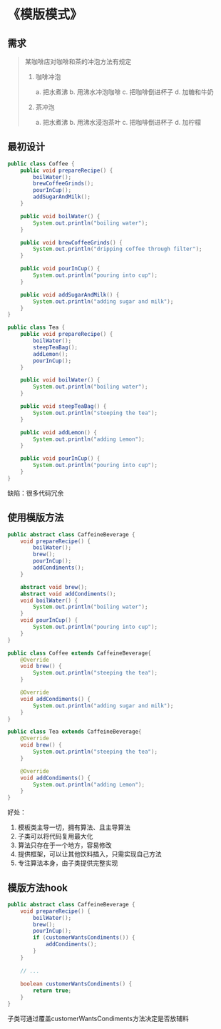 # 《模版模式》

## 需求
> 某咖啡店对咖啡和茶的冲泡方法有规定
> 1. 咖啡冲泡
> 
>    a. 把水煮沸
>    b. 用沸水冲泡咖啡
>    c. 把咖啡倒进杯子
>    d. 加糖和牛奶
>
> 2. 茶冲泡
>
>    a. 把水煮沸
>    b. 用沸水浸泡茶叶
>    c. 把咖啡倒进杯子
>    d. 加柠檬

## 最初设计
```java
public class Coffee {
    public void prepareRecipe() {
        boilWater();
        brewCoffeeGrinds();
        pourInCup();
        addSugarAndMilk();
    }

    public void boilWater() {
        System.out.println("boiling water");
    }

    public void brewCoffeeGrinds() {
        System.out.println("dripping coffee through filter");
    }

    public void pourInCup() {
        System.out.println("pouring into cup");
    }

    public void addSugarAndMilk() {
        System.out.println("adding sugar and milk");
    }
}

public class Tea {
    public void prepareRecipe() {
        boilWater();
        steepTeaBag();
        addLemon();
        pourInCup();
    }

    public void boilWater() {
        System.out.println("boiling water");
    }

    public void steepTeaBag() {
        System.out.println("steeping the tea");
    }

    public void addLemon() {
        System.out.println("adding Lemon");
    }

    public void pourInCup() {
        System.out.println("pouring into cup");
    }
}
```

缺陷：很多代码冗余

## 使用模版方法
```java
public abstract class CaffeineBeverage {
    void prepareRecipe() {
        boilWater();
        brew();
        pourInCup();
        addCondiments();
    }

    abstract void brew();
    abstract void addCondiments();
    void boilWater() {
        System.out.println("boiling water");
    }
    void pourInCup() {
        System.out.println("pouring into cup");
    }
}

public class Coffee extends CaffeineBeverage{
    @Override
    void brew() {
        System.out.println("steeping the tea");
    }

    @Override
    void addCondiments() {
        System.out.println("adding sugar and milk");
    }
}

public class Tea extends CaffeineBeverage{
    @Override
    void brew() {
        System.out.println("steeping the tea");
    }

    @Override
    void addCondiments() {
        System.out.println("adding Lemon");
    }
}
```

好处：
1. 模板类主导一切，拥有算法、且主导算法
2. 子类可以将代码复用最大化
3. 算法只存在于一个地方，容易修改
4. 提供框架，可以让其他饮料插入，只需实现自己方法
5. 专注算法本身，由子类提供完整实现

## 模版方法hook
```java
public abstract class CaffeineBeverage {
    void prepareRecipe() {
        boilWater();
        brew();
        pourInCup();
        if (customerWantsCondiments()) {
            addCondiments();
        }
    }
    
    // ...
    
    boolean customerWantsCondiments() {
        return true;
    }
}
```
子类可通过覆盖customerWantsCondiments方法决定是否放辅料